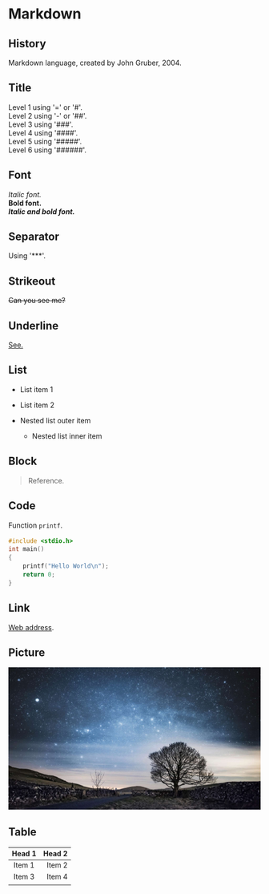 # Markdown

## History

Markdown language, created by John Gruber, 2004.

## Title

Level 1 using '=' or '#'.  
Level 2 using '-' or '##'.  
Level 3 using '###'.  
Level 4 using '####'.  
Level 5 using '#####'.  
Level 6 using '######'.

## Font

*Italic font.*  
**Bold font.**  
***Italic and bold font.***

## Separator

Using '\*\*\*'.

## Strikeout

~~Can you see me?~~

## Underline

<u>See.</u>

## List

* List item 1  
* List item 2

* Nested list outer item  
    * Nested list inner item

## Block

> Reference.

## Code

Function `printf`.

```c
#include <stdio.h>
int main()
{
    printf("Hello World\n");
    return 0;
}
```

## Link

[Web address](slippersss.github.io).

## Picture

![Desktop](./HelloWorld.annex/desktop.jpg)

## Table

| Head 1 | Head  2 |
| :-: | -: |
| Item 1 | Item 2 |
| Item 3 | Item 4 |
|  |  |
